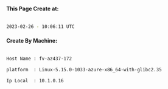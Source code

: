 
   
#### This Page Create at:

```bash

2023-02-26 - 10:06:11 UTC

```

#### Create By Machine:

```bash

Host Name : fv-az437-172

platform  : Linux-5.15.0-1033-azure-x86_64-with-glibc2.35

Ip Local  : 10.1.0.16

```

